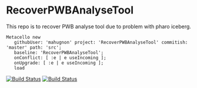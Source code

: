 # RecoverPWBAnalyseTool
This repo is to recover PWB analyse tool due to problem with pharo iceberg.

```Smalltalk
Metacello new
   githubUser: 'mahugnon' project: 'RecoverPWBAnalyseTool' commitish: 'master' path: 'src';
   baseline: 'RecoverPWBAnalyseTool';
   onConflict: [ :e | e useIncoming ];
   onUpgrade: [ :e | e useIncoming ];       
   load   
```
[![Build Status](https://travis-ci.org/mahugnon/RecoverPWBAnalyseTool.svg?branch=master)](https://travis-ci.org/mahugnon/RecoverPWBAnalyseTool)
[![Build Status](https://ci.inria.fr/pharo-contribution/job/PowerBuilderAnalyzeTool/badge/icon)](https://ci.inria.fr/pharo-contribution/job/PowerBuilderAnalyzeTool/)
